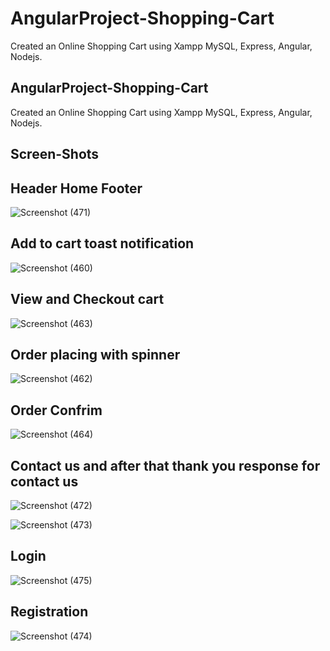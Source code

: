 # AngularProject-Shopping-Cart
Created an Online Shopping Cart using Xampp MySQL, Express, Angular, Nodejs.

## AngularProject-Shopping-Cart
Created an Online Shopping Cart using Xampp MySQL, Express, Angular, Nodejs.

## Screen-Shots

## Header Home Footer
![Screenshot (471)](https://user-images.githubusercontent.com/71216473/93992671-75741c00-fdab-11ea-809c-bf53e60bf344.png)



## Add to cart toast notification
![Screenshot (460)](https://user-images.githubusercontent.com/71216473/93985821-32ae4600-fda3-11ea-8c3d-3115948cc9b8.png)

## View and Checkout cart

![Screenshot (463)](https://user-images.githubusercontent.com/71216473/93986038-75701e00-fda3-11ea-924a-edc462375124.png)

## Order placing with spinner

![Screenshot (462)](https://user-images.githubusercontent.com/71216473/93986248-b7995f80-fda3-11ea-8f03-0ac77a6bd966.png)
 
 ## Order Confrim
 
 ![Screenshot (464)](https://user-images.githubusercontent.com/71216473/93986342-dac40f00-fda3-11ea-8cdf-2569c72523e3.png)

## Contact us and after that thank you response for contact us
![Screenshot (472)](https://user-images.githubusercontent.com/71216473/93986579-270f4f00-fda4-11ea-80a5-99c355832471.png)

![Screenshot (473)](https://user-images.githubusercontent.com/71216473/93986589-2a0a3f80-fda4-11ea-86d5-4a8a155f8cb0.png)

## Login 
![Screenshot (475)](https://user-images.githubusercontent.com/71216473/93986713-4c9c5880-fda4-11ea-874c-5d1c88c04293.png)

## Registration 
![Screenshot (474)](https://user-images.githubusercontent.com/71216473/93986733-51f9a300-fda4-11ea-9531-3a2dcb277b0a.png)


